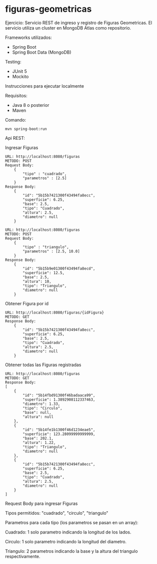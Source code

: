 # figuras-geometricas
Ejercicio: Servicio REST de ingreso y registro de Figuras Geometricas. El servicio utiliza un cluster en MongoDB Atlas como repositorio.

Frameworks utilizados:
- Spring Boot
- Spring Boot Data (MongoDB)

Testing:
- JUnit 5
- Mockito

Instrucciones para ejecutar localmente

Requisitos:
- Java 8 o posterior
- Maven

Comando:

    mvn spring-boot:run
    
    
Api REST:

Ingresar Figuras

    URL: http://localhost:8080/figuras
    METODO: POST
    Request Body:
        {
            "tipo" : "cuadrado",
            "parametros" : [2.5]
        }
    Response Body:
        {
            "id": "5b15b7421300f43494fa8ecc",
            "superficie": 6.25,
            "base": 2.5,
            "tipo": "Cuadrado",
            "altura": 2.5,
            "diametro": null
        }
        
    URL: http://localhost:8080/figuras
    METODO: POST
    Request Body:
        {
            "tipo" : "triangulo",
            "parametros" : [2.5, 10.0]
        }
    Response Body:
        {
            "id": "5b15b9e01300f43494fa8ecd",
            "superficie": 12.5,
            "base": 2.5,
            "altura": 10,
            "tipo": "Triangulo",
            "diametro": null
        }

Obtener Figura por id

    URL: http://localhost:8080/figuras/{idFigura}
    METODO: GET
    Response Body:
        {
            "id": "5b15b7421300f43494fa8ecc",
            "superficie": 6.25,
            "base": 2.5,
            "tipo": "Cuadrado",
            "altura": 2.5,
            "diametro": null
        }
        
 Obtener todas las Figuras registradas

    URL: http://localhost:8080/figuras
    METODO: GET
    Response Body:
    [
        {
            "id": "5b14fbd91300f46badaaca99",
            "superficie": 1.3892908112337463,
            "diametro": 1.33,
            "tipo": "Circulo",
            "base": null,
            "altura": null
        },
        {
            "id": "5b14fe1b1300f46d1234eae5",
            "superficie": 123.28099999999999,
            "base": 202.1,
            "altura": 1.22,
            "tipo": "Triangulo",
            "diametro": null
        },
        {
            "id": "5b15b7421300f43494fa8ecc",
            "superficie": 6.25,
            "base": 2.5,
            "tipo": "Cuadrado",
            "altura": 2.5,
            "diametro": null
        }
    ]
    

Request Body para ingresar Figuras

Tipos permitidos: "cuadrado", "circulo", "triangulo"

Parametros para cada tipo (los parametros se pasan en un array):

Cuadrado: 1 solo parametro indicando la longitud de los lados.

Circulo: 1 solo parametro indicando la longitud del diametro.

Triangulo: 2 parametros indicando la base y la altura del triangulo respectivamente.
